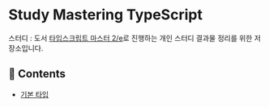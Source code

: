# Study Mastering TypeScript

스터디 : 도서 [타입스크립트 마스터 2/e](https://www.aladin.co.kr/shop/wproduct.aspx?ItemId=137874197)로 진행하는 개인 스터디 결과물 정리를 위한 저장소입니다.

## 📝 Contents

-   [기본 타입](basicType/README.md)
